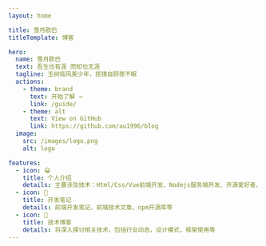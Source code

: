 ```yaml
---
layout: home

title: 雪月欧巴
titleTemplate: 博客

hero:
  name: 雪月欧巴
  text: 吾生也有涯 而知也无涯
  tagline: 玉树临风美少年，揽镜自顾夜不眠
  actions:
    - theme: brand
      text: 开始了解 →
      link: /guide/
    - theme: alt
      text: View on GitHub
      link: https://github.com/au1996/blog
  image:
    src: /images/logo.png
    alt: logo

features:
  - icon: 😀
    title: 个人介绍
    details: 主要涉及技术：Html/Css/Vue前端开发、Nodejs服务端开发、开源爱好者、Linux
  - icon: 📝
    title: 开发笔记
    details: 前端开发笔记、前端技术文章、npm开源库等
  - icon: 🌱
    title: 技术博客
    details: 将深入探讨相关技术，包括行业动态，设计模式，框架使用等
---
```


<style>
:root {
  --vp-home-hero-name-color: transparent;
  --vp-home-hero-name-background: -webkit-linear-gradient(120deg, #bd34fe 30%, #41d1ff);
  /* --vp-home-hero-image-background-image: linear-gradient(-45deg, #bd34fe 50%, #47caff 50%); */
  --vp-home-hero-image-filter: blur(44px);
}

@media (min-width: 640px) {
  :root {
    --vp-home-hero-image-filter: blur(56px);
  }
}

@media (min-width: 960px) {
  :root {
    --vp-home-hero-image-filter: blur(68px);
  }
}
</style>
